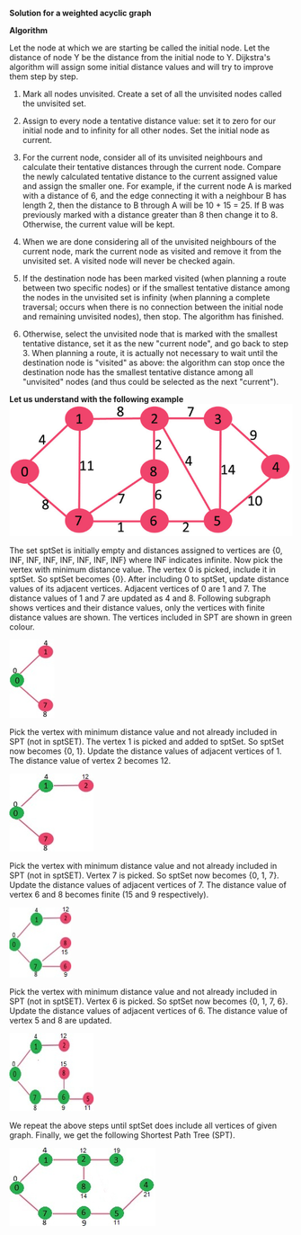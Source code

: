 **Solution for a weighted acyclic graph**

**Algorithm**

Let the node at which we are starting be called the initial node. Let the distance of node Y be the distance from the initial node to Y. Dijkstra's algorithm will assign some initial distance values and will try to improve them step by step.

1) Mark all nodes unvisited. Create a set of all the unvisited nodes called the unvisited set.

2) Assign to every node a tentative distance value: set it to zero for our initial node and to infinity for all other nodes. Set the initial node as current.

3) For the current node, consider all of its unvisited neighbours and calculate their tentative distances through the current node. Compare the newly calculated tentative distance to the current assigned value and assign the smaller one. For example, if the current node A is marked with a distance of 6, and the edge connecting it with a neighbour B has length 2, then the distance to B through A will be 10 + 15 = 25. If B was previously marked with a distance greater than 8 then change it to 8. Otherwise, the current value will be kept.

4) When we are done considering all of the unvisited neighbours of the current node, mark the current node as visited and remove it from the unvisited set. A visited node will never be checked again.
5) If the destination node has been marked visited (when planning a route between two specific nodes) or if the smallest tentative distance among the nodes in the unvisited set is infinity (when planning a complete traversal; occurs when there is no connection between the initial node and remaining unvisited nodes), then stop. The algorithm has finished.

6) Otherwise, select the unvisited node that is marked with the smallest tentative distance, set it as the new "current node", and go back to step 3.
When planning a route, it is actually not necessary to wait until the destination node is "visited" as above: the algorithm can stop once the destination node has the smallest tentative distance among all "unvisited" nodes (and thus could be selected as the next "current").


**Let us understand with the following example**
![Image alt](https://github.com/Glassgow666/labos4/blob/main/graph/1.jpg)

The set sptSet is initially empty and distances assigned to vertices are {0, INF, INF, INF, INF, INF, INF, INF} where INF indicates infinite. Now pick the vertex with minimum distance value. The vertex 0 is picked, include it in sptSet. So sptSet becomes {0}. After including 0 to sptSet, update distance values of its adjacent vertices. Adjacent vertices of 0 are 1 and 7. The distance values of 1 and 7 are updated as 4 and 8. Following subgraph shows vertices and their distance values, only the vertices with finite distance values are shown. The vertices included in SPT are shown in green colour.

![Image alt](https://github.com/Glassgow666/labos4/blob/main/graph/2.jpg)

Pick the vertex with minimum distance value and not already included in SPT (not in sptSET). The vertex 1 is picked and added to sptSet. So sptSet now becomes {0, 1}. Update the distance values of adjacent vertices of 1. The distance value of vertex 2 becomes 12.

![Image alt](https://github.com/Glassgow666/labos4/blob/main/graph/3.jpg)

Pick the vertex with minimum distance value and not already included in SPT (not in sptSET). Vertex 7 is picked. So sptSet now becomes {0, 1, 7}. Update the distance values of adjacent vertices of 7. The distance value of vertex 6 and 8 becomes finite (15 and 9 respectively).

![Image alt](https://github.com/Glassgow666/labos4/blob/main/graph/4.jpg)

Pick the vertex with minimum distance value and not already included in SPT (not in sptSET). Vertex 6 is picked. So sptSet now becomes {0, 1, 7, 6}. Update the distance values of adjacent vertices of 6. The distance value of vertex 5 and 8 are updated.

![Image alt](https://github.com/Glassgow666/labos4/blob/main/graph/5.jpg)

We repeat the above steps until sptSet does include all vertices of given graph. Finally, we get the following Shortest Path Tree (SPT).

![Image alt](https://github.com/Glassgow666/labos4/blob/main/graph/6.jpg)






